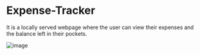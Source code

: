 # Expense-Tracker
It is a locally served webpage where the user can view their expenses and the balance left in their pockets.


![image](https://user-images.githubusercontent.com/76873297/221499551-fafcae69-8d04-4b03-b583-e585651f5b92.png)
